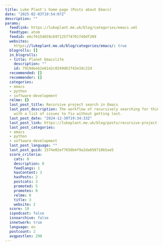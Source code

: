 ```yaml
---
title: Luke Plant's home page (Posts about Emacs)
date: "2025-02-03T19:54:07Z"
description: ""
params:
  feedlink: https://lukeplant.me.uk/blog/categories/emacs.xml
  feedtype: atom
  feedid: e6cf615d659cb97125f74701f49df209
  websites:
    https://lukeplant.me.uk/blog/categories/emacs/: true
  blogrolls: []
  in_blogrolls:
  - title: Planet Emacslife
    description: ""
    id: 7919deeb2e6142c0249d61f42e19c22d
  recommended: []
  recommender: []
  categories:
  - emacs
  - python
  - software-development
  relme: {}
  last_post_title: Recursive project search in Emacs
  last_post_description: The workflow of recursively searching for things or dealing
    with a list of issues to fix without getting lost.
  last_post_date: "2024-12-30T19:34:33Z"
  last_post_link: https://lukeplant.me.uk/blog/posts/recursive-project-search-in-emacs/
  last_post_categories:
  - emacs
  - python
  - software-development
  last_post_language: ""
  last_post_guid: 1574e02ef7650b4f9a2da650710b5ae5
  score_criteria:
    cats: 0
    description: 0
    feedlangs: 1
    hasContent: 3
    hasPosts: 2
    postcats: 3
    promoted: 5
    promotes: 0
    relme: 0
    title: 3
    website: 2
  score: 19
  ispodcast: false
  isnoarchive: false
  innetwork: true
  language: en
  postcount: 2
  avgpostlen: 298
---
```

